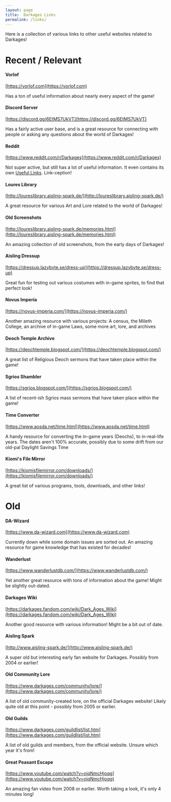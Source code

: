 ```yaml
---
layout: page
title:  Darkages Links
permalink: /links/
---
```

Here is a collection of various links to other useful websites related to Darkages!


# Recent / Relevant

#### Vorlof

[https://vorlof.com](https://vorlof.com)

Has a ton of useful information about nearly every aspect of the game!

#### Discord Server

[https://discord.gg/6EtMS7UkVT](https://discord.gg/6EtMS7UkVT)

Has a fairly active user base, and is a great resource for connecting with people or asking any questions about the world of Darkages!

#### Reddit

[https://www.reddit.com/r/Darkages](https://www.reddit.com/r/Darkages)

Not super active, but still has a lot of useful information. It even contains its own [Useful Links](https://www.reddit.com/r/Darkages/comments/diy9jf/dark_ages_useful_links/). Link-ception!

#### Loures Library

[http://loureslibrary.aisling-spark.de/](http://loureslibrary.aisling-spark.de/)

A great resource for various Art and Lore related to the world of Darkages!

#### Old Screenshots

[http://loureslibrary.aisling-spark.de/memories.html](http://loureslibrary.aisling-spark.de/memories.html)

An amazing collection of old screenshots, from the early days of Darkages!

#### Aisling Dressup

[https://dressup.lazybyte.se/dress-up](https://dressup.lazybyte.se/dress-up)

Great fun for testing out various costumes with in-game sprites, to find that perfect look!

#### Novus Imperia

[https://novus-imperia.com/](https://novus-imperia.com/)

Another amazing resource with various projects: A census, the Mileth College, an archive of in-game Laws, some more art, lore, and archives

#### Deoch Temple Archive

[https://deochtemple.blogspot.com/](https://deochtemple.blogspot.com/)

A great list of Religious Deoch sermons that have taken place within the game!

#### Sgrios Shambler

[https://sgrios.blogspot.com/](https://sgrios.blogspot.com/)

A list of recent-ish Sgrios mass sermons that have taken place within the game! 

#### Time Converter

[https://www.aosda.net/time.html](https://www.aosda.net/time.html)

A handy resource for converting the in-game years (Deochs), to in-real-life years. The dates aren't 100% accurate, possibly due to some drift from our old-pal Daylight Savings Time

#### Kiomi's File Mirror

[https://kiomisfilemirror.com/downloads/](https://kiomisfilemirror.com/downloads/)

A great list of various programs, tools, downloads, and other links!


# Old

#### DA-Wizard

[https://www.da-wizard.com](https://www.da-wizard.com)

Currently down while some domain issues are sorted out. An amazing resource for game knowledge that has existed for decades!

#### Wanderlust

[https://www.wanderlustdb.com/](https://www.wanderlustdb.com/)

Yet another great resource with tons of information about the game! Might be slightly out-dated.

#### Darkages Wiki

[https://darkages.fandom.com/wiki/Dark_Ages_Wiki](https://darkages.fandom.com/wiki/Dark_Ages_Wiki)

Another good resource with various information! Might be a bit out of date.

#### Aisling Spark

[http://www.aisling-spark.de/](http://www.aisling-spark.de/)

A super old but interesting early fan website for Darkages. Possibly from 2004 or earlier!

#### Old Community Lore

[https://www.darkages.com/community/lore/](https://www.darkages.com/community/lore/)

A list of old community-created lore, on the official Darkages website! Likely quite old at this point - possibly from 2005 or earlier.

#### Old Guilds

[https://www.darkages.com/guildlist/list.htm](https://www.darkages.com/guildlist/list.htm)

A list of old guilds and members, from the official website. Unsure which year it's from!

#### Great Peasant Escape

[https://www.youtube.com/watch?v=ojqNmcHjoqg](https://www.youtube.com/watch?v=ojqNmcHjoqg)

An amazing fan video from 2008 or earlier. Worth taking a look, it's only 4 minutes long!